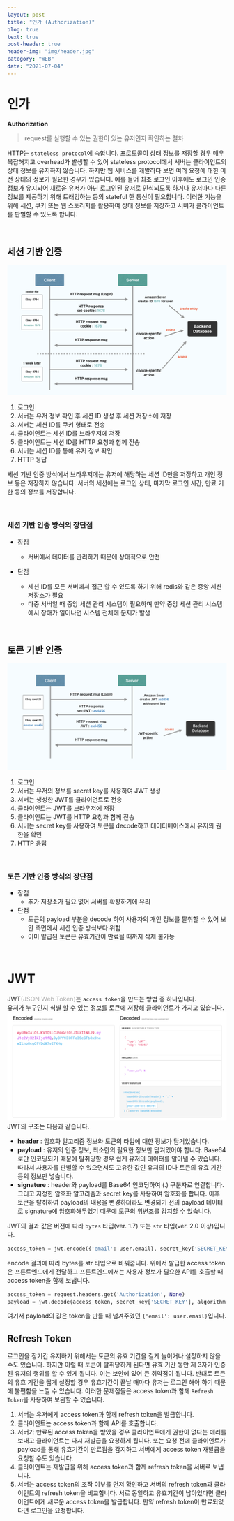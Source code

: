 ```yaml
---
layout: post
title: "인가 (Authorization)"
blog: true
text: true
post-header: true
header-img: "img/header.jpg"
category: "WEB"
date: "2021-07-04"
---
```

# 인가 
<b class='post-subtitle'>Authorization</b>
> request를 실행할 수 있는 권한이 있는 유저인지 확인하는 절차

HTTP는 ```stateless protocol```에 속합니다. 프로토콜이 상태 정보를 저장할 경우 매우 복잡해지고 overhead가 발생할 수 있어 stateless protocol에서 서버는 클라이언트의 상태 정보를 유지하지 않습니다. 하지만 웹 서비스를 개발하다 보면 여러 요청에 대한 이전 상태의 정보가 필요한 경우가 있습니다. 예를 들어 최초 로그인 이후에도 로그인 인증 정보가 유지되어 새로운 유저가 아닌 로그인된 유저로 인식되도록 하거나 유저마다 다른 정보를 제공하기 위해 트래킹하는 등의 stateful 한 통신이 필요합니다. 이러한 기능을 위해 세션, 쿠키 또는 웹 스토리지를 활용하여 상태 정보를 저장하고 서버가 클라이언트를 판별할 수 있도록 합니다.  

<br>

## 세션 기반 인증
![세션 기반 인증](img/session.png)
1. 로그인
2. 서버는 유저 정보 확인 후 세션 ID 생성 후 세션 저장소에 저장
3. 서버는 세션 ID를 쿠키 형태로 전송
4. 클라이언트는 세션 ID를 브라우저에 저장
5. 클라이언트는 세션 ID를 HTTP 요청과 함께 전송
6. 서버는 세션 ID를 통해 유저 정보 확인
7. HTTP 응답  

세션 기반 인증 방식에서 브라우저에는 유저에 해당하는 세션 ID만을 저장하고 개인 정보 등은 저장하지 않습니다. 서버의 세션에는 로그인 상태, 마지막 로그인 시간, 만료 기한 등의 정보를 저장합니다.

<br>

### 세션 기반 인증 방식의 장단점
- 장점
    - 서버에서 데이터를 관리하기 때문에 상대적으로 안전  
    
- 단점
    - 세션 ID를 모든 서버에서 접근 할 수 있도록 하기 위해 redis와 같은 중앙 세션 저장소가 필요
    - 다중 서버일 때 중앙 세션 관리 시스템이 필요하며 만약 중앙 세션 관리 시스템에서 장애가 일어나면 시스템 전체에 문제가 발생

<br>

## 토큰 기반 인증
![JWT](img/token.png)
1. 로그인
2. 서버는 유저의 정보를 secret key를 사용하여 JWT 생성
3. 서버는 생성한 JWT를 클라이언트로 전송
4. 클라이언트는 JWT를 브라우저에 저장
5. 클라이언트는 JWT를 HTTP 요청과 함께 전송
6. 서버는 secret key를 사용하여 토큰을 decode하고 데이터베이스에서 유저의 권한을 확인
7. HTTP 응답

<br>

### 토큰 기반 인증 방식의 장단점
- 장점
    - 추가 저장소가 필요 없어 서버를 확장하기에 유리
- 단점
    - 토큰의 payload 부분을 decode 하여 사용자의 개인 정보를 탈취할 수 있어 보안 측면에서 세션 인증 방식보다 위험
    - 이미 발급된 토큰은 유효기간이 만료될 때까지 삭제 불가능

<br>

# JWT
JWT<l style='font-size:14px; color:#aaa'>(JSON Web Token)</l>는 ```access token```을 만드는 방법 중 하나입니다.  
유저가 누구인지 식별 할 수 있는 정보를 토큰에 저장해 클라이언트가 가지고 있습니다.
![JWT](img/JWT.png)
JWT의 구조는 다음과 같습니다.
- **header** : 암호화 알고리즘 정보와 토큰의 타입에 대한 정보가 담겨있습니다.
- **payload** : 유저의 인증 정보, 최소한의 필요한 정보만 담겨있어야 합니다. Base64로만 인코딩되기 때문에 탈취당할 경우 쉽게 유저의 데이터를 알아낼 수 있습니다. 따라서 사용자를 판별할 수 있으면서도 고유한 값인 유저의 ID나 토큰의 유효 기간 등의 정보만 넣습니다.
- **signature** : header와 payload를 Base64 인코딩하여 (.) 구분자로 연결합니다. 그리고 지정한 암호화 알고리즘과 secret key를 사용하여 암호화를 합니다. 
이후 토큰을 탈취하여 payload의 내용을 변경하더라도 변경되기 전의 payload 데이터로 signature에 암호화해두었기 때문에 토큰의 위변조를 감지할 수 있습니다.  

JWT의 결과 값은 버전에 따라 ```bytes``` 타입(ver. 1.7) 또는 ```str``` 타입(ver. 2.0 이상)입니다.  



```py
access_token = jwt.encode({'email': user.email}, secret_key['SECRET_KEY'], algorithm = ALGORITHM).decode('utf-8')
```
encode 결과에 따라 bytes를 str 타입으로 바꿔줍니다. 
위에서 발급한 access token은 프론트엔드에게 전달하고 프론트엔드에서는 사용자 정보가 필요한 API를 호출할 때 access token을 함께 보냅니다.

```py
access_token = request.headers.get('Authorization', None)
payload = jwt.decode(access_token, secret_key['SECRET_KEY'], algorithm = ALGORITHM)
```
여기서 payload의 값은 token을 만들 때 넘겨주었던 ```{'email': user.email}```입니다.

## Refresh Token
로그인을 장기간 유지하기 위해서는 토큰의 유효 기간을 길게 늘이거나 설정하지 않을 수도 있습니다. 하지만 이럴 때 토큰이 탈취당하게 된다면 유효 기간 동안 제 3자가 인증된 유저의 행위를 할 수 있게 됩니다. 이는 보안에 있어 큰 취약점이 됩니다. 반대로 토큰의 유효 기간을 짧게 설정할 경우 유효기간이 끝날 때마다 유저는 로그인 해야 하기 때문에 불편함을 느낄 수 있습니다. 이러한 문제점들은 access token과 함께 ```Refresh Token```을 사용하여 보완할 수 있습니다. 
1. 서버는 유저에게 access token과 함께 refresh token을 발급합니다.
2. 클라이언트는 access token과 함께 API를 호출합니다.
3. 서버가 만료된 access token을 받았을 경우 클라이언트에게 권한이 없다는 에러를 보내고 클라이언트는 다시 재발급을 요청하게 됩니다.
또는 요청 전에 클라이언트가 payload를 통해 유효기간이 만료됨을 감지하고 서버에게 access token 재발급을 요청할 수도 있습니다.
4. 클라이언트는 재발급을 위해 access token과 함께 refresh token을 서버로 보냅니다.
5. 서버는 access token의 조작 여부를 먼저 확인하고 서버의 refresh token과 클라이언트의 refresh token을 비교합니다. 서로 동일하고 유효기간이 남아있다면 클라이언트에게 새로운 access token을 발급합니다. 만약 refresh token이 만료되었다면 로그인을 요청합니다.
 